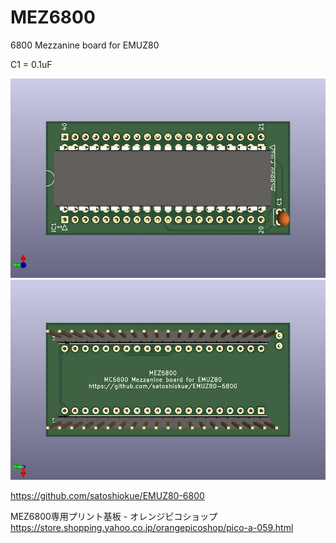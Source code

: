 # MEZ6800
6800 Mezzanine board for EMUZ80  

C1 = 0.1uF

![MEZ6800 PCB TOP](https://github.com/satoshiokue/MEZ6800/blob/main/imgs/MEZ6800_top.jpg)
![MEZ6800 PCB BOTTOM](https://github.com/satoshiokue/MEZ6800/blob/main/imgs/MEZ6800_bottom.jpg)

https://github.com/satoshiokue/EMUZ80-6800

MEZ6800専用プリント基板 - オレンジピコショップ  
https://store.shopping.yahoo.co.jp/orangepicoshop/pico-a-059.html

